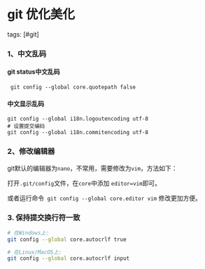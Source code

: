 # git 优化美化

tags: [#git]

### 1、中文乱码

#### git status中文乱码

```shell
 git config --global core.quotepath false
```

#### 中文显示乱码

```
git config --global i18n.logoutencoding utf-8
# 设置提交编码
git config --global i18n.commitencoding utf-8
```

### 2、修改编辑器

git默认的编辑器为`nano`，不常用，需要修改为`vim`，方法如下：

打开`.git/config`文件，在`core`中添加 `editor=vim`即可。

或者运行命令` git config --global core.editor vim` 修改更加方便。

### 3. 保持提交换行符一致

```sh
# 在Windows上:
git config --global core.autocrlf true

# 在Linux/MacOS上:
git config --global core.autocrlf input
```